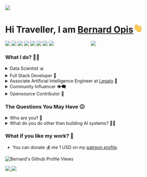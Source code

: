 <img src="https://github.com/Opisbernard/Opisbernard/blob/master/linkedin_banner.png" />

<h1>Hi Traveller, I am <a href="https://ashutoshhathidara.com/">Bernard Opis</a><img src="https://raw.githubusercontent.com/ABSphreak/ABSphreak/master/gifs/Hi.gif" width="30px" height="30px"></h1>
<img align='right' src="https://github.com/Opisbernard/Opisbernard/blob/master/my_image.jpeg" width="230" />

<a href="https://www.linkedin.com/in/ashutosh-hathidara-88710b138"><img src="https://github.com/Opisbernard/Opisbernard/blob/master/logos/linkedin.png" width="40" /></a>
<a href="https://www.youtube.com/channel/UC_amoXmmxSY9KusoDczDTXQ"><img src="https://github.com/Opisbernard/Opisbernard/blob/master/logos/youtube-logo.png" width="40" /></a>
<a href="https://www.patreon.com/devsense"><img src="https://github.com/Opisbernard/Opisbernard/blob/master/logos/patreon_logo.png" width="65" /></a>
<a href="https://github.com/ashutosh1919"><img src="https://github.com/Opisbernard/Opisbernard/blob/master/logos/github-logo.png" width="40" /></a>
<a href="https://www.facebook.com/laymanbrother.19/"><img src="https://github.com/Opisbernard/Opisbernard/blob/master/logos/facebook.png" width="40" /></a>
<a href="mailto:ashutoshhathidara98@gmail.com"><img src="https://github.com/Opisbernard/Opisbernard/blob/master/logos/google-plus.png" width="40" /></a>
<a href="https://twitter.com/ashutosh_1919"><img src="https://github.com/Opisbernard/Opisbernard/blob/master/logos/twitter.png" width="40" /></a>
<a href="https://www.instagram.com/layman_brother"><img src="https://github.com/Opisbernard/Opisbernard/blob/master/logos/instagram.png" width="40" /></a>

<h3>What I do? 👨‍💻</h3>
<details>
<summary>Data Scientist 📊</summary>
<ul>
  <li><a href="https://github.com/Opisbernard/ml-data-bot">ml-data-bot</a></li>
  <li><a href="https://github.com/Opisbernard/Pick-Parser">Pick-Parser</a></li>
  <li><a href="https://github.com/Opisbernard/Stock-Prediction-using-LSTM">Stock-Prediction-using-LSTM</a></li>
  <li><a href="https://github.com/Opisbernard/bert_classifier">bert-classifier</a></li>
  <li><a href="https://github.com/Opisbernard/docker-ml-tutorial">docker-ml-tutorial</li>
  <li><a href="https://github.com/Opisbernard/FaceInterpolation">face-interpolation</a></li>
  <li><a href="https://github.com/Opisbernard/NQA_tf2">natural-question-answer-ai</a></li>
  <li>Many more on and out of Github...</li>
</ul>
</details>
<details>
<summary>Full Stack Developer 🍥</summary>
  <ul>
    <li><a href="https://github.com/Opisbernard/masterPortfolio">masterPortfolio</a></li>
    <li><a href="https://github.com/Opisbernard/truvisory">truvisory</a></li>
    <li><a href="https://github.com/Opisbernard/neurostack">neurostack</a></li>
    <li><a href="https://github.com/Opisbernard/Full_Stack_Web_Development_Course">Full-Stack-Web-Development-Course</a></li>
    <li>Many more on and out of Github...</li>
  </ul>
</details>
<details>
  <summary>Associate Artificial Intelligence Engineer at <a href="https://www.legatohealth.com/">Legato</a> 🤖</summary>
  <ul>
    <li>Working on core AI products to simplify healthcare system at scale.</li>
    <li>Applying AI on different large problems in the field of Oncology, Process Improvement and Rapid Engineeing.</li>
  </ul>
</details>
<details>
<summary>Community Influencer 👁️‍🗨️</summary>
<ul>
  <li><a href="https://github.com/Opisbernard/truvisory">truvisory</a></li>
  <li>Join Me on LinkedIn to see my daily posts.</li>
</ul>
</details>
<details>
<summary>Opensource Contributor 📝</summary>
  <ul>
    <li>You can get detailed information of my contributions <a href="https://Opisbernard.com/#/opensource">here</a>.</li>
    <li>You can also scroll down and get the information on my <a href="https://github.com/Opisbernard">github profile</a>.</li>
  </ul>
</details>

<h3>The Questions You May Have 😕</h3>
<details>
  <summary>Who are you? 👨</summary>
  <pre>
  A passionate individual who always thrive to work on end to end products which develop sustainable and scalable social and
  technical systems to create impact.<br>
  My name describes my qualities,
  A: Active Learner
  S: Sociable
  H: Hard working
  U: Ultra-precise
  T: Trustworthy
  O: Open minded to create new things
  S: Supportive
  H: Humble
  </pre>
</details>
<details>
<summary>What do you do other than building AI systems? 💁‍♂️</summary>
  <ul>
    <li>I write blogs about powerful lessons in personal changes. You can visit my blog site at <a href="#">opisbernard.wordpress.com</a>.</li>
    <li>I am a public speaker and a member of AMP (Association of Muslim Profession). We work for educating students to deal with very basic but important problems which eventually build their character.</li>
    <li>I design, build and deploy beautiful websites. Whenever I am free, I am used to create designs in Figma.</li>
  </ul>
</details>

<h3>What if you like my work? 🤩</h3>
<ul>
  <li>You can donate 💰 me 1 USD on my <a href="#">patreon profile</a>.</li>
</ul>

![Bernard's Github Profile Views](https://komarev.com/ghpvc/?username=Opisbernard&color=blueviolet)  


<a href="https://github.com/jstrieb/github-stats">

![](https://github.com/Opisbernard/Opisbernard/blob/master/generated/overview.svg)
![](https://github.com/Opisbernard/Opisbernard/blob/master/generated/languages.svg)

</a>
